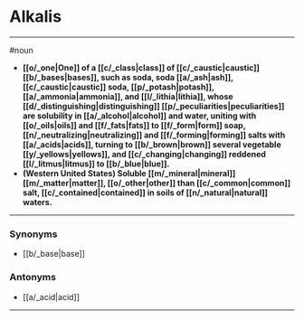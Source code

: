 # Alkalis
---
#noun
- **[[o/_one|One]] of a [[c/_class|class]] of [[c/_caustic|caustic]] [[b/_bases|bases]], such as soda, soda [[a/_ash|ash]], [[c/_caustic|caustic]] soda, [[p/_potash|potash]], [[a/_ammonia|ammonia]], and [[l/_lithia|lithia]], whose [[d/_distinguishing|distinguishing]] [[p/_peculiarities|peculiarities]] are solubility in [[a/_alcohol|alcohol]] and water, uniting with [[o/_oils|oils]] and [[f/_fats|fats]] to [[f/_form|form]] soap, [[n/_neutralizing|neutralizing]] and [[f/_forming|forming]] salts with [[a/_acids|acids]], turning to [[b/_brown|brown]] several vegetable [[y/_yellows|yellows]], and [[c/_changing|changing]] reddened [[l/_litmus|litmus]] to [[b/_blue|blue]].**
- **(Western United States) Soluble [[m/_mineral|mineral]] [[m/_matter|matter]], [[o/_other|other]] than [[c/_common|common]] salt, [[c/_contained|contained]] in soils of [[n/_natural|natural]] waters.**
---
### Synonyms
- [[b/_base|base]]
### Antonyms
- [[a/_acid|acid]]
---

